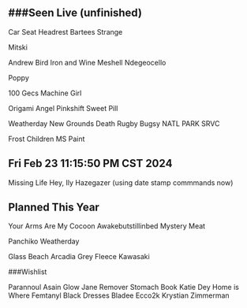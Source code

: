 ###Seen Live (unfinished)
--

Car Seat Headrest
Bartees Strange

Mitski

Andrew Bird
Iron and Wine
Meshell Ndegeocello

Poppy

100 Gecs
Machine Girl

Origami Angel
Pinkshift
Sweet Pill

Weatherday
New Grounds Death Rugby
Bugsy
NATL PARK SRVC

Frost Children
MS Paint



Fri Feb 23 11:15:50 PM CST 2024
--
Missing Life
Hey, Ily
Hazegazer
(using date stamp commmands now)




Planned This Year
--
Your Arms Are My Cocoon
Awakebutstillinbed
Mystery Meat

Panchiko
Weatherday

Glass Beach
Arcadia Grey
Fleece Kawasaki





###Wishlist

Parannoul
Asain Glow
Jane Remover
Stomach Book
Katie Dey
Home is Where
Femtanyl
Black Dresses
Bladee
Ecco2k
Krystian Zimmerman
